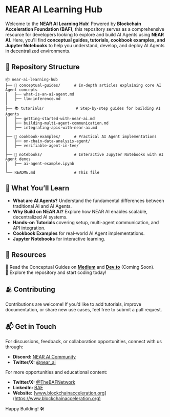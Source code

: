 # NEAR AI Learning Hub

Welcome to the **NEAR AI Learning Hub**! Powered by **Blockchain Acceleration Foundation (BAF)**, this repository serves as a comprehensive resource for developers looking to explore and build AI Agents using **NEAR AI**. Here, you'll find **conceptual guides, tutorials, cookbook examples, and Jupyter Notebooks** to help you understand, develop, and deploy AI Agents in decentralized environments.

## 📂 Repository Structure

```
📦 near-ai-learning-hub
├── 📖 conceptual-guides/      # In-depth articles explaining core AI Agent concepts
│   ├── what-is-an-ai-agent.md
│   ├── llm-inference.md
│
├── 📚 tutorials/              # Step-by-step guides for building AI Agents
│   ├── getting-started-with-near-ai.md
│   ├── building-multi-agent-communication.md
│   ├── integrating-apis-with-near-ai.md
│
├── 🍳 cookbook-examples/      # Practical AI Agent implementations
│   ├── on-chain-data-analysis-agent/
│   ├── verifiable-agent-in-tee/
│
├── 📓 notebooks/              # Interactive Jupyter Notebooks with AI Agent demos
│   ├── ai-agent-example.ipynb
│
└── README.md                 # This file
```

## 📌 What You’ll Learn
- **What are AI Agents?** Understand the fundamental differences between traditional AI and AI Agents.
- **Why Build on NEAR AI?** Explore how NEAR AI enables scalable, decentralized AI systems.
- **Hands-on Tutorials** covering setup, multi-agent communication, and API integration.
- **Cookbook Examples** for real-world AI Agent implementations.
- **Jupyter Notebooks** for interactive learning.

## 🔗 Resources
📖 Read the Conceptual Guides on **[Medium](https://medium.com/)** and **[Dev.to](https://dev.to/)** (Coming Soon).  
📂 Explore the repository and start coding today!  

## 🫂 Contributing
Contributions are welcome! If you’d like to add tutorials, improve documentation, or share new use cases, feel free to submit a pull request.

## 📬 Get in Touch
For discussions, feedback, or collaboration opportunities, connect with us through:
- **Discord:** [NEAR AI Community](https://discord.com/invite/near)
- **Twitter/X:** [@near_ai](https://x.com/near_ai)

For more opportunities and educational content:
- **Twitter/X:** [@TheBAFNetwork](https://x.com/TheBAFNetwork)
- **LinkedIn:** [BAF](https://www.linkedin.com/company/blockchain-acceleration-foundation/)
- **Website:** [www.blockchainacceleration.org](https://www.blockchainacceleration.org)

Happy Building! 🛠️

